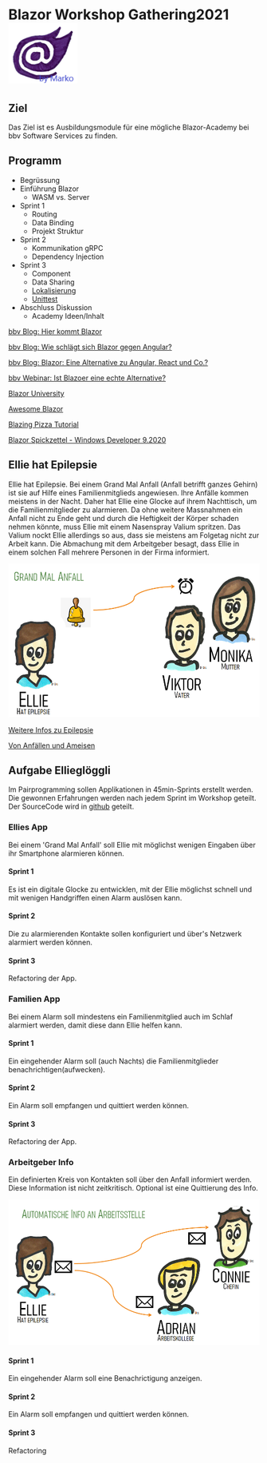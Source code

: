 # Blazor Workshop Gathering2021   ![Blazor Symbol](./images/Blazor.png)

## Ziel
Das Ziel ist es Ausbildungsmodule für eine mögliche Blazor-Academy bei bbv Software Services zu finden.

## Programm
* Begrüssung
* Einführung Blazor
    * WASM vs. Server
* Sprint 1
    * Routing
    * Data Binding
    * Projekt Struktur
* Sprint 2
    * Kommunikation gRPC
    * Dependency Injection
 * Sprint 3
    * Component
    * Data Sharing
    * [Lokalisierung](https://bunit.dev/)
    * [Unittest](https://bunit.dev/) 
* Abschluss Diskussion
    * Academy Ideen/Inhalt

[bbv Blog: Hier kommt Blazor](https://www.bbv.ch/blazor/)

[bbv Blog: Wie schlägt sich Blazor gegen Angular?](https://www.bbv.ch/blazor-2/)

[bbv Blog: Blazor: Eine Alternative zu Angular, React und Co.?](https://www.bbv.ch/blazor-wechsel/)

[bbv Webinar: Ist Blazoer eine echte Alternative?](https://bbv-ch.zoom.us/rec/play/TvinxeVeVw4X57l-saGMIhy3s4U-EXDJU6GHG-cnofzmJOr3HC_OBfjA4z_YyuYDuqjQGStzE-93MnW9.qjC_snYsCtkMIwl6)

[Blazor University](https://blazor-university.com)

[Awesome Blazor](https://github.com/AdrienTorris/awesome-blazor)

[Blazing Pizza Tutorial](https://github.com/dotnet-presentations/blazor-workshop)

[Blazor Spickzettel - Windows Developer 9.2020](./BlazorSpickzettel.pdf)

## Ellie hat Epilepsie
Ellie hat Epilepsie. Bei einem Grand Mal Anfall (Anfall betrifft ganzes Gehirn) ist sie auf Hilfe eines Familienmitglieds angewiesen. Ihre Anfälle kommen meistens in der Nacht. Daher hat Ellie eine Glocke auf ihrem Nachttisch, um die Familienmitglieder zu alarmieren. Da ohne weitere Massnahmen ein Anfall nicht zu Ende geht und durch die Heftigkeit der Körper schaden nehmen könnte, muss Ellie mit einem Nasenspray Valium spritzen. Das Valium nockt Ellie allerdings so aus, dass sie meistens am Folgetag nicht zur Arbeit kann. Die Abmachung mit dem Arbeitgeber besagt, dass Ellie in einem solchen Fall mehrere Personen in der Firma informiert.

![Alarm APP](./images/GrandMal.png)


[Weitere Infos zu Epilepsie](https://epi-suisse.ch/epilepsie/)

[Von Anfällen und Ameisen](https://www.bing.com/videos/search?q=epilepsie+Ameisen&&view=detail&mid=E2D7E8F14FB63F271D86E2D7E8F14FB63F271D86&&FORM=VRDGAR&ru=%2Fvideos%2Fsearch%3Fq%3Depilepsie%2520Ameisen%26qs%3Dn%26form%3DQBVR%26sp%3D-1%26pq%3Depilepsie%2520ameisen%26sc%3D1-17%26sk%3D%26cvid%3D2A2D58D72AD7410280421534A7C9EB42)


## Aufgabe Ellieglöggli
Im Pairprogramming sollen Applikationen in 45min-Sprints erstellt werden. Die gewonnen Erfahrungen werden nach jedem Sprint im Workshop geteilt. Der SourceCode wird in [github](https://github.com/bbvch/Blazor-Gathering2021EllieBell) geteilt.

### Ellies App
Bei einem 'Grand Mal Anfall' soll Ellie mit möglichst wenigen Eingaben über ihr Smartphone alarmieren können.

#### Sprint 1
Es ist ein digitale Glocke zu entwicklen, mit der Ellie möglichst schnell und mit wenigen Handgriffen einen Alarm auslösen kann.


#### Sprint 2
Die zu alarmierenden Kontakte sollen konfiguriert und über's Netzwerk alarmiert werden können.

#### Sprint 3
Refactoring der App.

### Familien App
Bei einem Alarm soll mindestens ein Familienmitglied auch im Schlaf alarmiert werden, damit diese dann Ellie helfen kann.

#### Sprint 1
Ein eingehender Alarm soll (auch Nachts) die Familienmitglieder benachrichtigen(aufwecken).

#### Sprint 2
Ein Alarm soll empfangen und quittiert werden können.

#### Sprint 3
Refactoring der App.

### Arbeitgeber Info
Ein definierten Kreis von Kontakten soll über den Anfall informiert werden. Diese Information ist nicht zeitkritisch. Optional ist eine Quittierung des Info.

![Info an Arbeitgeber](./images/InfoFirma.png)

#### Sprint 1
Ein eingehender Alarm soll eine Benachrictigung anzeigen.

#### Sprint 2
Ein Alarm soll empfangen und quittiert werden können.

#### Sprint 3
Refactoring